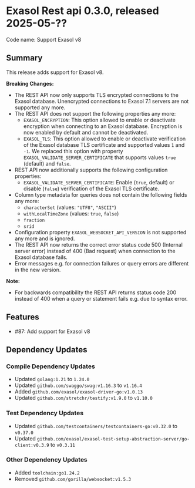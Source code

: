 # Exasol Rest api 0.3.0, released 2025-05-??

Code name: Support Exasol v8

## Summary

This release adds support for Exasol v8.

**Breaking Changes:**
* The REST API now only supports TLS encrypted connections to the Exasol database. Unencrypted connections to Exasol 7.1 servers are not supported any more.
* The REST API does not support the following properties any more:
  * `EXASOL_ENCRYPTION`: This option allowed to enable or deactivate encryption when connecting to an Exasol database. Encryption is now enabled by default and cannot be deactivated.
  * `EXASOL_TLS`: This option allowed to enable or deactivate verification of the Exasol database TLS certificate and supported values `1` and `-1`. We replaced this option with property `EXASOL_VALIDATE_SERVER_CERTIFICATE` that supports values `true` (default) and `false`.
* REST API now additionally supports the following configuration properties:
  * `EXASOL_VALIDATE_SERVER_CERTIFICATE`: Enable (`true`, default) or disable (`false`) verification of the Exasol TLS certificate.
* Column type metadata for queries does not contain the following fields any more:
  * `characterSet` (values: `"UTF8"`, `"ASCII"`)
  * `withLocalTimeZone` (values: `true`, `false`)
  * `fraction`
  * `srid`
* Configuration property `EXASOL_WEBSOCKET_API_VERSION` is not supported any more and is ignored.
* The REST API now returns the correct error status code 500 (Internal server error) instead of 400 (Bad request) when connection to the Exasol database fails.
* Error messages e.g. for connection failures or query errors are different in the new version.

**Note:**
* For backwards compatibility the REST API returns status code 200 instead of 400 when a query or statement fails e.g. due to syntax error.

## Features

* #87: Add support for Exasol v8

## Dependency Updates

### Compile Dependency Updates

* Updated `golang:1.21` to `1.24.0`
* Updated `github.com/swaggo/swag:v1.16.3` to `v1.16.4`
* Added `github.com/exasol/exasol-driver-go:v1.0.13`
* Updated `github.com/stretchr/testify:v1.9.0` to `v1.10.0`

### Test Dependency Updates

* Updated `github.com/testcontainers/testcontainers-go:v0.32.0` to `v0.37.0`
* Updated `github.com/exasol/exasol-test-setup-abstraction-server/go-client:v0.3.9` to `v0.3.11`

### Other Dependency Updates

* Added `toolchain:go1.24.2`
* Removed `github.com/gorilla/websocket:v1.5.3`
